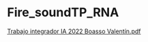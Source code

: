 # Fire_soundTP_RNA
[Trabajo integrador IA 2022 Boasso Valentín.pdf](https://github.com/vboasso/Fire_soundTP_RNA/files/8961542/Trabajo.integrador.IA.2022.Boasso.Valentin.pdf)
